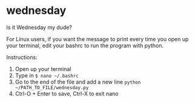 # wednesday
Is it Wednesday my dude?

For Linux users, if you want the message to print every time you open up your terminal, 
edit your bashrc to run the program with python.

Instructions:
1. Open up your terminal
2. Type in `$ nano ~/.bashrc`
3. Go to the end of the file and add a new line `python ~/PATH_TO_FILE/wednesday.py`
4. Ctrl-O + Enter to save, Ctrl-X to exit nano
